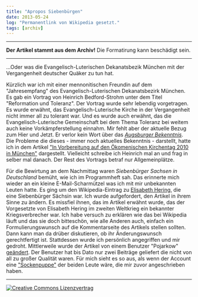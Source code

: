 ```yaml
---
title: "Apropos Siebenbürgen"
date: 2013-05-24
log: "Permanentlink von Wikipedia gesetzt."
tags: [archiv]
---
```

<hr><b>Der Artikel stammt aus dem Archiv!</b> Die Formatirung kann beschädigt sein.<hr>
<p>...Oder was die Evangelisch-Luterischen Dekanatsbezik München mit der Vergangenheit deutscher Quäker zu tun hat.</p>

<p>Kürzlich war ich mit einer mennonitischen Freundin auf dem "Jahresempfang" des Evangelisch-Luterischen Dekanatsbezirk München. Es gab ein Vortrag von Heinrich Bedford-Strohm unter dem Titel "Reformation und Toleranz". Der Vortrag wurde sehr lebendig vorgetragen. Es wurde erwähnt, das Evangelisch-Luterische Kirche in der Vergangenheit nicht immer all zu tolerant war.
<!--break-->
Und es wurde auch erwähnt, das die Evangelisch-Luterische Gemeinschaft bei dem Thema Toleranz bei weitem auch keine Vorkämpferstellung einnahm. Mir fehlt aber der aktuelle Bezug zum Hier und Jetzt. Er verlor kein Wort über das <a href="https://de.wikipedia.org/wiki/Confessio_Augustana"><i>Augsburger Bekenntnis</i></a>. Die Probleme die dieses - immer noch aktuelles Bekenntnis - darstellt, hatte ich in dem Artikel <a href="http://www.the-independent-friend.de/?q=In_Vorbereitung_auf_den_Oekomenischen_Kirchentag_2010_in_Muenchen">"In Vorbereitung auf den Ökomenischen Kirchentag 2010 in München"</a> dargestellt. Vielleicht schreibe ich Heinrich mal an und frag in selber mal danach. Der Rest des Vortrags betraf nur Allgemeinplätze. </p>

<p>Für die Bewirtung an dem Nachmittag waren <i>Siebenbürger Sachsen in Deutschland</i> bemüht, wie ich im Programmheft sah. Das erinnerte mich wieder an ein kleine E-Mail-Scharmützel was ich mit mir unbekannten Leuten hatte. Es ging um den Wikipedia-Eintrag zu <a href="http://de.wikipedia.org/w/index.php?title=Elisabeth_Hering&oldid=118491981">Elisabeth Hering</a>, die eine  Siebenbürger Sächsin war. Ich wurde aufgefordert, den Artikel in ihrem Sinne zu ändern. Es missfiel ihnen, das im Artikel erwähnt wurde, das der Vorgesetzte von Elisabeth Hering im zweiten Weltkrieg ein bekannter Kriegsverbrecher war. Ich habe versuch zu erklären wie das bei Wikipedia läuft und das sie doch bitteschön, wie alle Anderen auch, einfach ein Formulierungswunsch auf die Kommentarseite des Artikels stellen sollten. Dann kann man da drüber diskutieren, ob ihr Änderungswunsch gerechtfertigt ist. Stattdessen wurde ich persönlich angegriffen und mir gedroht. Mittlerweile wurde der Artikel von einem Benutzer "Pojarkow" <a href="http://de.wikipedia.org/w/index.php?title=Elisabeth_Hering&action=historysubmit&diff=118680399&oldid=118491981">geändert</a>. Der Benutzer hat bis Dato nur zwei Beiträge geliefert die nicht von all zu großer Qualität waren. Für mich sieht es so aus, als wenn der Account eine <a href="http://de.wikipedia.org/wiki/Sockenpuppe_%28Netzkultur%29">"Sockenpuppe"</a> der beiden Leute wäre, die mir zuvor angeschrieben haben.</p> 


<hr>
<a rel="license" href="http://creativecommons.org/licenses/by-sa/3.0/"><img alt="Creative Commons Lizenzvertrag" style="border-width:0" src="http://i.creativecommons.org/l/by-sa/3.0/88x31.png" /></a>
